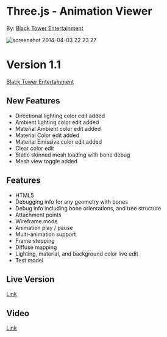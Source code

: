 Three.js - Animation Viewer
====================================
By: [Black Tower Entertainment](http://blacktowerentertainment.com/blog/)

![screenshot 2014-04-03 22 23 27](https://cloud.githubusercontent.com/assets/5099279/2612155/e5e33b96-bbb9-11e3-8c2f-2d6450056d32.png)

Version 1.1
====================
[Black Tower Entertainment](http://blacktowerentertainment.com/blog/)

New Features
-------------------------
- Directional lighting color edit added
- Ambient lighting color edit added
- Material Ambient color edit added
- Material Color edit added
- Material Emissive color edit added
- Clear color edit
- Static skinned mesh loading with bone debug
- Mesh view toggle added

Features
--------------------------
- HTML5
- Debugging info for any geometry with bones
- Debug info including bone orientations, and tree structure
- Attachment points
- Wireframe mode
- Animation play / pause
- Multi-animation support
- Frame stepping
- Diffuse mapping
- Lighting, material, and background color live edit
- Test model

Live Version
--------------------------
[Link](http://blacktowerentertainment.com/tools/animationviewer.html)


Video
--------------------------
[Link](http://youtu.be/bA2glOT4mGM)
